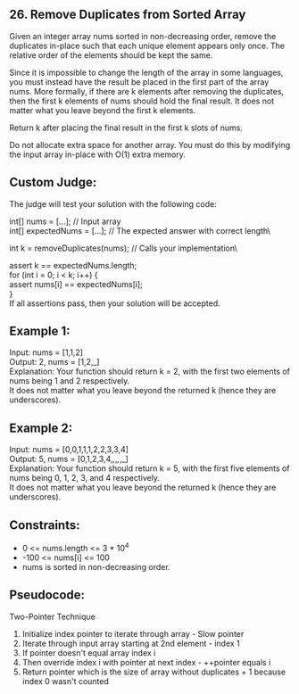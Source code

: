 ## 26. Remove Duplicates from Sorted Array

Given an integer array nums sorted in non-decreasing order, remove the duplicates in-place such that each unique element appears only once. The relative order of the elements should be kept the same.

Since it is impossible to change the length of the array in some languages, you must instead have the result be placed in the first part of the array nums. More formally, if there are k elements after removing the duplicates, then the first k elements of nums should hold the final result. It does not matter what you leave beyond the first k elements.

Return k after placing the final result in the first k slots of nums.

Do not allocate extra space for another array. You must do this by modifying the input array in-place with O(1) extra memory.

## Custom Judge:

The judge will test your solution with the following code:

int[] nums = [...]; // Input array\
int[] expectedNums = [...]; // The expected answer with correct length\

int k = removeDuplicates(nums); // Calls your implementation\

assert k == expectedNums.length;\
for (int i = 0; i < k; i++) {\
assert nums[i] == expectedNums[i];\
}\
If all assertions pass, then your solution will be accepted.



## Example 1:

Input: nums = [1,1,2]\
Output: 2, nums = [1,2,_]\
Explanation: Your function should return k = 2, with the first two elements of nums being 1 and 2 respectively.\
It does not matter what you leave beyond the returned k (hence they are underscores).

## Example 2:

Input: nums = [0,0,1,1,1,2,2,3,3,4]\
Output: 5, nums = [0,1,2,3,4,_,_,_,_,_]\
Explanation: Your function should return k = 5, with the first five elements of nums being 0, 1, 2, 3, and 4 respectively.\
It does not matter what you leave beyond the returned k (hence they are underscores).


## Constraints:

- 0 <= nums.length <= 3 * 10<Sup>4</sup>
- -100 <= nums[i] <= 100
- nums is sorted in non-decreasing order.

## Pseudocode:
Two-Pointer Technique
1. Initialize index pointer to iterate through array - Slow pointer
2. Iterate through input array starting at 2nd element - index 1 
3. If pointer doesn't equal array index i
4. Then override index i with pointer at next index - ++pointer equals i
5. Return pointer which is the size of array without duplicates + 1 because index 0 wasn't counted